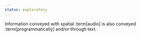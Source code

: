 ```yaml
---
status: exploratory
---
```


Information conveyed with spatial :term[audio] is also conveyed :term[programmatically] and/or through text.
